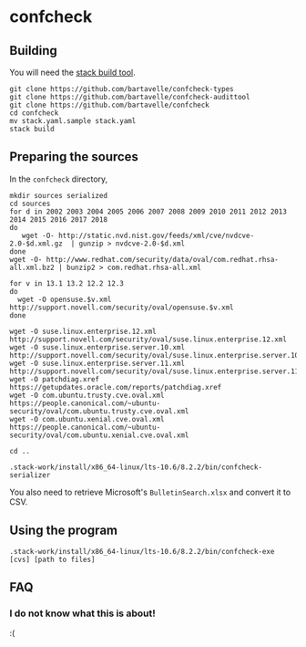 # confcheck

## Building

You will need the [stack build tool](https://docs.haskellstack.org/en/stable/install_and_upgrade/).

```
git clone https://github.com/bartavelle/confcheck-types
git clone https://github.com/bartavelle/confcheck-audittool
git clone https://github.com/bartavelle/confcheck
cd confcheck
mv stack.yaml.sample stack.yaml
stack build
```

## Preparing the sources

In the `confcheck` directory,

```
mkdir sources serialized
cd sources
for d in 2002 2003 2004 2005 2006 2007 2008 2009 2010 2011 2012 2013 2014 2015 2016 2017 2018
do
   wget -O- http://static.nvd.nist.gov/feeds/xml/cve/nvdcve-2.0-$d.xml.gz  | gunzip > nvdcve-2.0-$d.xml
done
wget -O- http://www.redhat.com/security/data/oval/com.redhat.rhsa-all.xml.bz2 | bunzip2 > com.redhat.rhsa-all.xml

for v in 13.1 13.2 12.2 12.3
do
  wget -O opensuse.$v.xml http://support.novell.com/security/oval/opensuse.$v.xml
done

wget -O suse.linux.enterprise.12.xml http://support.novell.com/security/oval/suse.linux.enterprise.12.xml
wget -O suse.linux.enterprise.server.10.xml http://support.novell.com/security/oval/suse.linux.enterprise.server.10.xml
wget -O suse.linux.enterprise.server.11.xml http://support.novell.com/security/oval/suse.linux.enterprise.server.11.xml
wget -O patchdiag.xref https://getupdates.oracle.com/reports/patchdiag.xref
wget -O com.ubuntu.trusty.cve.oval.xml https://people.canonical.com/~ubuntu-security/oval/com.ubuntu.trusty.cve.oval.xml
wget -O com.ubuntu.xenial.cve.oval.xml https://people.canonical.com/~ubuntu-security/oval/com.ubuntu.xenial.cve.oval.xml

cd ..

.stack-work/install/x86_64-linux/lts-10.6/8.2.2/bin/confcheck-serializer

```

You also need to retrieve Microsoft's `BulletinSearch.xlsx` and convert it to CSV.

## Using the program

```
.stack-work/install/x86_64-linux/lts-10.6/8.2.2/bin/confcheck-exe [cvs] [path to files]
```

## FAQ

### I do not know what this is about!

:(



